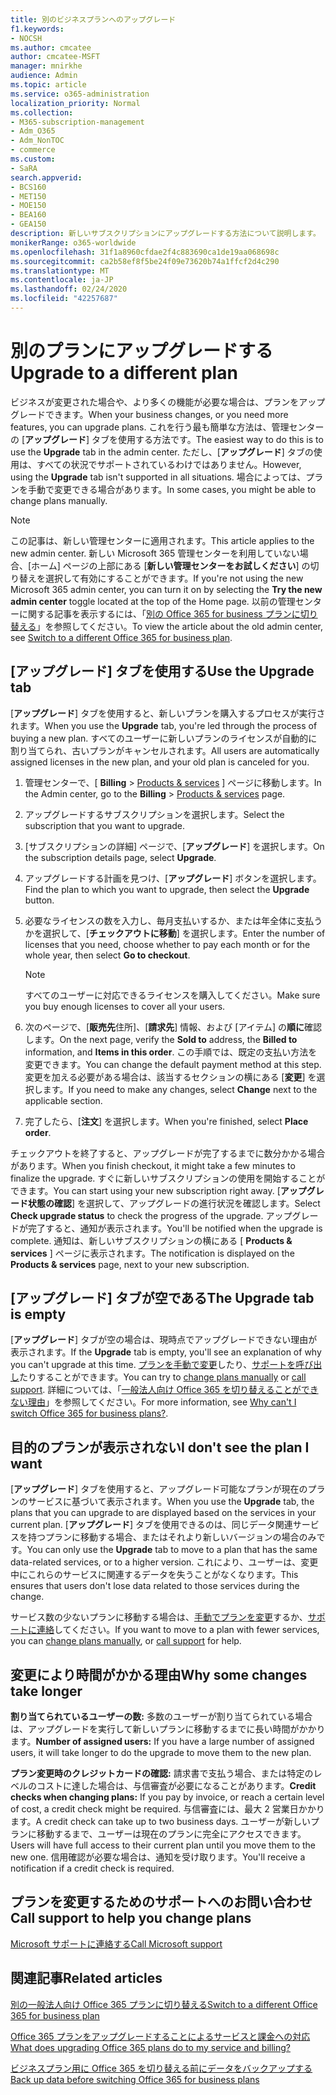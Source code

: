 ```yaml
---
title: 別のビジネスプランへのアップグレード
f1.keywords:
- NOCSH
ms.author: cmcatee
author: cmcatee-MSFT
manager: mnirkhe
audience: Admin
ms.topic: article
ms.service: o365-administration
localization_priority: Normal
ms.collection:
- M365-subscription-management
- Adm_O365
- Adm_NonTOC
- commerce
ms.custom:
- SaRA
search.appverid:
- BCS160
- MET150
- MOE150
- BEA160
- GEA150
description: 新しいサブスクリプションにアップグレードする方法について説明します。
monikerRange: o365-worldwide
ms.openlocfilehash: 31f1a8960cfdae2f4c883690ca1de19aa068698c
ms.sourcegitcommit: ca2b58ef8f5be24f09e73620b74a1ffcf2d4c290
ms.translationtype: MT
ms.contentlocale: ja-JP
ms.lasthandoff: 02/24/2020
ms.locfileid: "42257687"
---
```

# <a name="upgrade-to-a-different-plan"></a><span data-ttu-id="28e56-103">別のプランにアップグレードする</span><span class="sxs-lookup"><span data-stu-id="28e56-103">Upgrade to a different plan</span></span>

<span data-ttu-id="28e56-104">ビジネスが変更された場合や、より多くの機能が必要な場合は、プランをアップグレードできます。</span><span class="sxs-lookup"><span data-stu-id="28e56-104">When your business changes, or you need more features, you can upgrade plans.</span></span> <span data-ttu-id="28e56-105">これを行う最も簡単な方法は、管理センターの [**アップグレード**] タブを使用する方法です。</span><span class="sxs-lookup"><span data-stu-id="28e56-105">The easiest way to do this is to use the **Upgrade** tab in the admin center.</span></span> <span data-ttu-id="28e56-106">ただし、[**アップグレード**] タブの使用は、すべての状況でサポートされているわけではありません。</span><span class="sxs-lookup"><span data-stu-id="28e56-106">However, using the **Upgrade** tab isn't supported in all situations.</span></span> <span data-ttu-id="28e56-107">場合によっては、プランを手動で変更できる場合があります。</span><span class="sxs-lookup"><span data-stu-id="28e56-107">In some cases, you might be able to change plans manually.</span></span>

> [!NOTE]
> <span data-ttu-id="28e56-108">この記事は、新しい管理センターに適用されます。</span><span class="sxs-lookup"><span data-stu-id="28e56-108">This article applies to the new admin center.</span></span> <span data-ttu-id="28e56-109">新しい Microsoft 365 管理センターを利用していない場合、[ホーム] ページの上部にある [**新しい管理センターをお試しください**] の切り替えを選択して有効にすることができます。</span><span class="sxs-lookup"><span data-stu-id="28e56-109">If you're not using the new Microsoft 365 admin center, you can turn it on by selecting the **Try the new admin center** toggle located at the top of the Home page.</span></span> <span data-ttu-id="28e56-110">以前の管理センターに関する記事を表示するには、「[別の Office 365 for business プランに切り替える](switch-to-a-different-plan.md)」を参照してください。</span><span class="sxs-lookup"><span data-stu-id="28e56-110">To view the article about the old admin center, see [Switch to a different Office 365 for business plan](switch-to-a-different-plan.md).</span></span>

## <a name="use-the-upgrade-tab"></a><span data-ttu-id="28e56-111">[アップグレード] タブを使用する</span><span class="sxs-lookup"><span data-stu-id="28e56-111">Use the Upgrade tab</span></span>

<span data-ttu-id="28e56-112">[**アップグレード**] タブを使用すると、新しいプランを購入するプロセスが実行されます。</span><span class="sxs-lookup"><span data-stu-id="28e56-112">When you use the **Upgrade** tab, you're led through the process of buying a new plan.</span></span> <span data-ttu-id="28e56-113">すべてのユーザーに新しいプランのライセンスが自動的に割り当てられ、古いプランがキャンセルされます。</span><span class="sxs-lookup"><span data-stu-id="28e56-113">All users are automatically assigned licenses in the new plan, and your old plan is canceled for you.</span></span>

1. <span data-ttu-id="28e56-114">管理センターで、[ **Billing** \> <a href="https://go.microsoft.com/fwlink/p/?linkid=842054" target="_blank">Products & services</a> ] ページに移動します。</span><span class="sxs-lookup"><span data-stu-id="28e56-114">In the Admin center, go to the **Billing** \> <a href="https://go.microsoft.com/fwlink/p/?linkid=842054" target="_blank">Products & services</a> page.</span></span>

2. <span data-ttu-id="28e56-115">アップグレードするサブスクリプションを選択します。</span><span class="sxs-lookup"><span data-stu-id="28e56-115">Select the subscription that you want to upgrade.</span></span>

3. <span data-ttu-id="28e56-116">[サブスクリプションの詳細] ページで、[**アップグレード**] を選択します。</span><span class="sxs-lookup"><span data-stu-id="28e56-116">On the subscription details page, select **Upgrade**.</span></span>

4. <span data-ttu-id="28e56-117">アップグレードする計画を見つけ、[**アップグレード**] ボタンを選択します。</span><span class="sxs-lookup"><span data-stu-id="28e56-117">Find the plan to which you want to upgrade, then select the **Upgrade** button.</span></span>

5. <span data-ttu-id="28e56-118">必要なライセンスの数を入力し、毎月支払いするか、または年全体に支払うかを選択して、[**チェックアウトに移動**] を選択します。</span><span class="sxs-lookup"><span data-stu-id="28e56-118">Enter the number of licenses that you need, choose whether to pay each month or for the whole year, then select **Go to checkout**.</span></span>

    > [!NOTE]
    > <span data-ttu-id="28e56-119">すべてのユーザーに対応できるライセンスを購入してください。</span><span class="sxs-lookup"><span data-stu-id="28e56-119">Make sure you buy enough licenses to cover all your users.</span></span>

6. <span data-ttu-id="28e56-120">次のページで、[**販売先**住所]、[**請求先**] 情報、および [アイテム] の**順に**確認します。</span><span class="sxs-lookup"><span data-stu-id="28e56-120">On the next page, verify the **Sold to** address, the **Billed to** information, and **Items in this order**.</span></span> <span data-ttu-id="28e56-121">この手順では、既定の支払い方法を変更できます。</span><span class="sxs-lookup"><span data-stu-id="28e56-121">You can change the default payment method at this step.</span></span> <span data-ttu-id="28e56-122">変更を加える必要がある場合は、該当するセクションの横にある [**変更**] を選択します。</span><span class="sxs-lookup"><span data-stu-id="28e56-122">If you need to make any changes, select **Change** next to the applicable section.</span></span>

7. <span data-ttu-id="28e56-123">完了したら、[**注文**] を選択します。</span><span class="sxs-lookup"><span data-stu-id="28e56-123">When you're finished, select **Place order**.</span></span>

<span data-ttu-id="28e56-124">チェックアウトを終了すると、アップグレードが完了するまでに数分かかる場合があります。</span><span class="sxs-lookup"><span data-stu-id="28e56-124">When you finish checkout, it might take a few minutes to finalize the upgrade.</span></span> <span data-ttu-id="28e56-125">すぐに新しいサブスクリプションの使用を開始することができます。</span><span class="sxs-lookup"><span data-stu-id="28e56-125">You can start using your new subscription right away.</span></span> <span data-ttu-id="28e56-126">[**アップグレード状態の確認**] を選択して、アップグレードの進行状況を確認します。</span><span class="sxs-lookup"><span data-stu-id="28e56-126">Select **Check upgrade status** to check the progress of the upgrade.</span></span> <span data-ttu-id="28e56-127">アップグレードが完了すると、通知が表示されます。</span><span class="sxs-lookup"><span data-stu-id="28e56-127">You'll be notified when the upgrade is complete.</span></span> <span data-ttu-id="28e56-128">通知は、新しいサブスクリプションの横にある [ **Products & services** ] ページに表示されます。</span><span class="sxs-lookup"><span data-stu-id="28e56-128">The notification is displayed on the **Products & services** page, next to your new subscription.</span></span>

## <a name="the-upgrade-tab-is-empty"></a><span data-ttu-id="28e56-129">[アップグレード] タブが空である</span><span class="sxs-lookup"><span data-stu-id="28e56-129">The Upgrade tab is empty</span></span>

<span data-ttu-id="28e56-130">[**アップグレード**] タブが空の場合は、現時点でアップグレードできない理由が表示されます。</span><span class="sxs-lookup"><span data-stu-id="28e56-130">If the **Upgrade** tab is empty, you'll see an explanation of why you can't upgrade at this time.</span></span> <span data-ttu-id="28e56-131">[プランを手動で変更](change-plans-manually.md)したり、[サポートを呼び出し](../../admin/contact-support-for-business-products.md)たりすることができます。</span><span class="sxs-lookup"><span data-stu-id="28e56-131">You can try to [change plans manually](change-plans-manually.md) or [call support](../../admin/contact-support-for-business-products.md).</span></span> <span data-ttu-id="28e56-132">詳細については、「[一般法人向け Office 365 を切り替えることができない理由](why-can-t-i-switch-plans.md)」を参照してください。</span><span class="sxs-lookup"><span data-stu-id="28e56-132">For more information, see [Why can't I switch Office 365 for business plans?](why-can-t-i-switch-plans.md).</span></span>

## <a name="i-dont-see-the-plan-i-want"></a><span data-ttu-id="28e56-133">目的のプランが表示されない</span><span class="sxs-lookup"><span data-stu-id="28e56-133">I don't see the plan I want</span></span>

<span data-ttu-id="28e56-134">[**アップグレード**] タブを使用すると、アップグレード可能なプランが現在のプランのサービスに基づいて表示されます。</span><span class="sxs-lookup"><span data-stu-id="28e56-134">When you use the **Upgrade** tab, the plans that you can upgrade to are displayed based on the services in your current plan.</span></span> <span data-ttu-id="28e56-135">[**アップグレード**] タブを使用できるのは、同じデータ関連サービスを持つプランに移動する場合、またはそれより新しいバージョンの場合のみです。</span><span class="sxs-lookup"><span data-stu-id="28e56-135">You can only use the **Upgrade** tab to move to a plan that has the same data-related services, or to a higher version.</span></span> <span data-ttu-id="28e56-136">これにより、ユーザーは、変更中にこれらのサービスに関連するデータを失うことがなくなります。</span><span class="sxs-lookup"><span data-stu-id="28e56-136">This ensures that users don't lose data related to those services during the change.</span></span>

<span data-ttu-id="28e56-137">サービス数の少ないプランに移動する場合は、[手動でプランを変更](change-plans-manually.md)するか、[サポートに連絡](../../admin/contact-support-for-business-products.md)してください。</span><span class="sxs-lookup"><span data-stu-id="28e56-137">If you want to move to a plan with fewer services, you can [change plans manually](change-plans-manually.md), or [call support](../../admin/contact-support-for-business-products.md) for help.</span></span>

## <a name="why-some-changes-take-longer"></a><span data-ttu-id="28e56-138">変更により時間がかかる理由</span><span class="sxs-lookup"><span data-stu-id="28e56-138">Why some changes take longer</span></span>

<span data-ttu-id="28e56-139">**割り当てられているユーザーの数:** 多数のユーザーが割り当てられている場合は、アップグレードを実行して新しいプランに移動するまでに長い時間がかかります。</span><span class="sxs-lookup"><span data-stu-id="28e56-139">**Number of assigned users:** If you have a large number of assigned users, it will take longer to do the upgrade to move them to the new plan.</span></span>

<span data-ttu-id="28e56-140">**プラン変更時のクレジットカードの確認:** 請求書で支払う場合、または特定のレベルのコストに達した場合は、与信審査が必要になることがあります。</span><span class="sxs-lookup"><span data-stu-id="28e56-140">**Credit checks when changing plans:** If you pay by invoice, or reach a certain level of cost, a credit check might be required.</span></span> <span data-ttu-id="28e56-141">与信審査には、最大 2 営業日かかります。</span><span class="sxs-lookup"><span data-stu-id="28e56-141">A credit check can take up to two business days.</span></span> <span data-ttu-id="28e56-142">ユーザーが新しいプランに移動するまで、ユーザーは現在のプランに完全にアクセスできます。</span><span class="sxs-lookup"><span data-stu-id="28e56-142">Users will have full access to their current plan until you move them to the new one.</span></span> <span data-ttu-id="28e56-143">信用確認が必要な場合は、通知を受け取ります。</span><span class="sxs-lookup"><span data-stu-id="28e56-143">You'll receive a notification if a credit check is required.</span></span>

## <a name="call-support-to-help-you-change-plans"></a><span data-ttu-id="28e56-144">プランを変更するためのサポートへのお問い合わせ</span><span class="sxs-lookup"><span data-stu-id="28e56-144">Call support to help you change plans</span></span>
[<span data-ttu-id="28e56-145">Microsoft サポートに連絡する</span><span class="sxs-lookup"><span data-stu-id="28e56-145">Call Microsoft support</span></span>](../../admin/contact-support-for-business-products.md)

## <a name="related-articles"></a><span data-ttu-id="28e56-146">関連記事</span><span class="sxs-lookup"><span data-stu-id="28e56-146">Related articles</span></span>

[<span data-ttu-id="28e56-147">別の一般法人向け Office 365 プランに切り替える</span><span class="sxs-lookup"><span data-stu-id="28e56-147">Switch to a different Office 365 for business plan</span></span>](switch-to-a-different-plan.md)

[<span data-ttu-id="28e56-148">Office 365 プランをアップグレードすることによるサービスと課金への対応</span><span class="sxs-lookup"><span data-stu-id="28e56-148">What does upgrading Office 365 plans do to my service and billing?</span></span>](what-does-switching-plans-do-to-my-service-and-billing.md)

[<span data-ttu-id="28e56-149">ビジネスプラン用に Office 365 を切り替える前にデータをバックアップする</span><span class="sxs-lookup"><span data-stu-id="28e56-149">Back up data before switching Office 365 for business plans</span></span>](back-up-data-before-switching-plans.md)